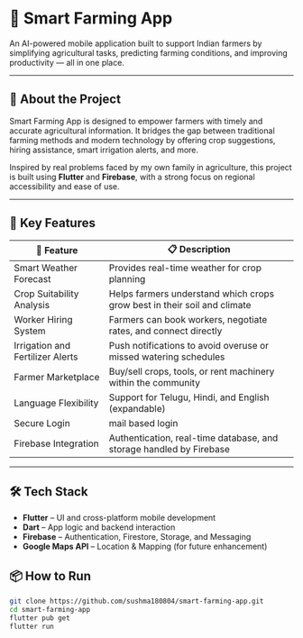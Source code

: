 # 🌾 Smart Farming App

An AI-powered mobile application built to support Indian farmers by simplifying agricultural tasks, predicting farming conditions, and improving productivity — all in one place.

---

## 📱 About the Project

Smart Farming App is designed to empower farmers with timely and accurate agricultural information. It bridges the gap between traditional farming methods and modern technology by offering crop suggestions, hiring assistance, smart irrigation alerts, and more.

Inspired by real problems faced by my own family in agriculture, this project is built using **Flutter** and **Firebase**, with a strong focus on regional accessibility and ease of use.

---

## 🔑 Key Features

| 🌟 Feature                           | 📋 Description                                                                 |
|-------------------------------------|--------------------------------------------------------------------------------|
| Smart Weather Forecast              | Provides real-time weather for crop planning    |  |
| Crop Suitability Analysis           | Helps farmers understand which crops grow best in their soil and climate      |
| Worker Hiring System                | Farmers can book workers, negotiate rates, and connect directly                |
| Irrigation and Fertilizer Alerts    | Push notifications to avoid overuse or missed watering schedules               |
| Farmer Marketplace                  | Buy/sell crops, tools, or rent machinery within the community                  |
| Language Flexibility                | Support for Telugu, Hindi, and English (expandable)                           |
| Secure Login                        | mail based login                                     |
| Firebase Integration                | Authentication, real-time database, and storage handled by Firebase           |

---

## 🛠️ Tech Stack

- **Flutter** – UI and cross-platform mobile development  
- **Dart** – App logic and backend interaction  
- **Firebase** – Authentication, Firestore, Storage, and Messaging  
- **Google Maps API** – Location & Mapping (for future enhancement)  


## 📦 How to Run

```bash
git clone https://github.com/sushma180804/smart-farming-app.git
cd smart-farming-app
flutter pub get
flutter run


